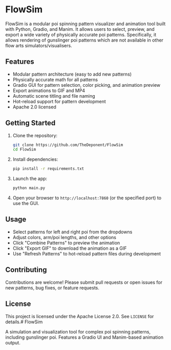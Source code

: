 # FlowSim

FlowSim is a modular poi spinning pattern visualizer and animation tool built with Python, Gradio, and Manim. It allows users to select, preview, and export a wide variety of physically accurate poi patterns. Specifically, it allows rendering of gunslinger poi patterns which are not available in other flow arts simulators/visualisers.

## Features
- Modular pattern architecture (easy to add new patterns)
- Physically accurate math for all patterns
- Gradio GUI for pattern selection, color picking, and animation preview
- Export animations to GIF and MP4
- Automatic scene titling and file naming
- Hot-reload support for pattern development
- Apache 2.0 licensed

## Getting Started
1. Clone the repository:
   ```sh
   git clone https://github.com/TheDeponent/FlowSim
   cd FlowSim
   ```
2. Install dependencies:
   ```sh
   pip install -r requirements.txt
   ```
3. Launch the app:
   ```sh
   python main.py
   ```
4. Open your browser to `http://localhost:7860` (or the specified port) to use the GUI.

## Usage
- Select patterns for left and right poi from the dropdowns
- Adjust colors, arm/poi lengths, and other options
- Click "Combine Patterns" to preview the animation
- Click "Export GIF" to download the animation as a GIF
- Use "Refresh Patterns" to hot-reload pattern files during development

## Contributing
Contributions are welcome! Please submit pull requests or open issues for new patterns, bug fixes, or feature requests.

## License
This project is licensed under the Apache License 2.0. See `LICENSE` for details.# FlowSim

A simulation and visualization tool for complex poi spinning patterns, including gunslinger poi. Features a Gradio UI and Manim-based animation output.
